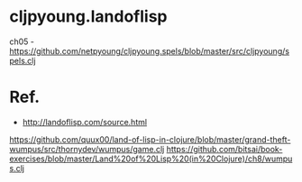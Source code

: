 # cljpyoung.landoflisp


ch05 - https://github.com/netpyoung/cljpyoung.spels/blob/master/src/cljpyoung/spels.clj

# Ref.
* http://landoflisp.com/source.html

https://github.com/quux00/land-of-lisp-in-clojure/blob/master/grand-theft-wumpus/src/thornydev/wumpus/game.clj
https://github.com/bitsai/book-exercises/blob/master/Land%20of%20Lisp%20(in%20Clojure)/ch8/wumpus.clj

